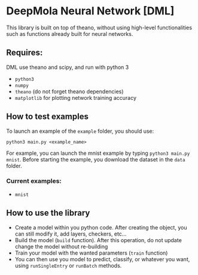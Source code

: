 # DeepMola Neural Network [DML]

This library is built on top of theano, without using high-level functionalities such as functions already built for neural networks.

## Requires:

DML use theano and scipy, and run with python 3

- `python3`
- `numpy`
- `theano` (do not forget theano dependencies)
- `matplotlib` for plotting network training accuracy

## How to test examples

To launch an example of the `example` folder, you should use:

```python3 main.py <example_name>```

For example, you can launch the mnist example by typing `python3 main.py mnist`. Before starting the example, you download the dataset in the `data` folder.

### Current examples:

- `mnist`

## How to use the library

- Create a model within you python code. After creating the object, you can still modify it, add layers, checkers, etc...
- Build the model (`build` function). After this operation, do not update change the model without re-building
- Train your model with the wanted parameters (`train` function)
- You can then use you model to predict, classify, or whatever you want, using `runSingleEntry` or `runBatch` methods.